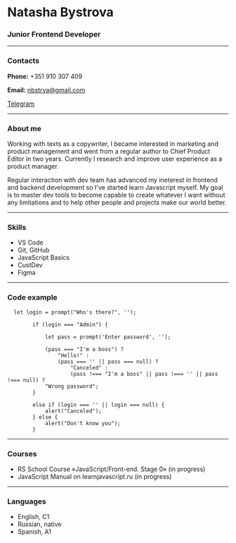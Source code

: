 # Natasha Bystrova


### Junior Frontend Developer

---

### __Contacts__


__Phone:__ +351 910 307 409

__Email:__ nbstrva@gmail.com

[Telegram](https://t.me/nbstrva)

---

### About me

Working with texts as a copywriter, I became interested in marketing and product management and went from a regular author to Сhief Product Editor in two years. Сurrently I research and improve user experience as a product manager. 

Regular interaction with dev team has advanced my ineterest in frontend and backend development so I've started learn Javascript myself. My goal is to master dev tools to become capable to create whatever I want without any limitations and to help other people and projects make our world better.

---

### Skills
* VS Code
* Git, GitHub
* JavaScript Basics
* CustDev
* Figma
---

### Code example
```
  let login = prompt("Who's there?", '');

        if (login === "Admin") {

            let pass = prompt('Enter password', '');

            (pass === "I'm a boss") ?
                "Hello!" :
                (pass === '' || pass === null) ?
                    "Canceled" :
                    (pass !=== "I'm a boss" || pass !=== '' || pass !=== null) ?
            "Wrong password";
        }

        else if (login === '' || login === null) {
            alert("Canceled");
        } else {
            alert("Don't know you");
        }
```
---

### Courses
* RS School Course «JavaScript/Front-end. Stage 0» (in progress)
* JavaScript Manual on learnjavascript.ru (in progress)
___

### Languages
* English, C1
* Russian, native
* Spanish, A1





